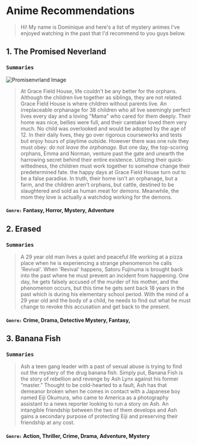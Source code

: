 # **Anime Recommendations**
> Hi! My name is Dominique and here's a list of mystery animes I've enjoyed watching in the past that I'd recommend to you guys below.

##  1. The Promised Neverland

### ```Summaries```
![Promisenvrland Image](promsie.jpg)
> At Grace Field House, life couldn't be any better for the orphans.  Although the children live together as siblings, they are not related. Grace Field House is where
children without parents live. An irreplaceable orphanage for 38 children who all live seemingly perfect lives every day and a loving "Mama" who cared for them deeply.
Their home was nice, bellies were full, and their caretaker loved them very much. No child was overlooked and would be adopted by the age of 12. In their daily lives, they
go over rigorous courseworks and tests but enjoy hours of playtime outside. However there was one rule they must obey: *do not leave the orphanage*.
But one day, the top-scoring orphans, Emma and Norman, venture past the gate and unearth the harrowing secret behind their entire existence. Utilizing their quick-wittedness,
the children must work together to somehow change their predetermined fate. the happy days at Grace Field House turn out to be a false paradise.
In truth, their home isn't an orphanage, but a farm, and the children aren't orphans, but cattle, destined to be slaughtered and sold as human meat for demons.
Meanwhile, the mom they love is actually a watchdog working for the demons.

 #### ``Genre:`` Fantasy, Horror, Mystery, Adventure

## 2. Erased

### ```Summaries```

> A 29 year old man lives a quiet and peaceful life working at a pizza place when he is experiencing a strange phenomenon he calls 'Revival'. When 'Revival' happens, Satoru Fujinuma is brought back into the past where he must prevent an incident from happening. One day, he gets falsely accused of the murder of his mother, and the phenomenon occurs, but this time he gets sent back 18 years in the past which is during his elementary school period. With the mind of a 29 year old and the body of a child, he needs to find out what he must change to revoke this accusation and get back to the present.

#### ```Genre:``` Crime, Drama, Detective Mystery, Fantasy, 
## 3. Banana Fish

### ```Summaries```

> Ash a teen gang leader with a past of sexual abuse is trying to find out the mystery of the drug banana fish. Simply put, Banana Fish is the story of rebellion and revenge by Ash Lynx against his former “master.” Thought to be cold-hearted to a fault, Ash has that demeanor broken when he comes in contact with a Japanese boy named Eiji Okumura, who came to America as a photography assistant to a news reporter looking to run a story on Ash. An intangible friendship between the two of them develops and Ash gains a secondary purpose of protecting Eiji and preserving their friendship at any cost.

#### ```Genre:``` Action, Thriller, Crime, Drama, Adventure, Mystery
